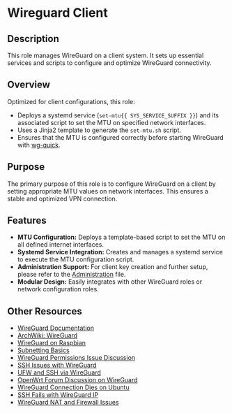 # Wireguard Client

## Description

This role manages WireGuard on a client system. It sets up essential services and scripts to configure and optimize WireGuard connectivity.

## Overview

Optimized for client configurations, this role:
- Deploys a systemd service (`set-mtu{{ SYS_SERVICE_SUFFIX }}`) and its associated script to set the MTU on specified network interfaces.
- Uses a Jinja2 template to generate the `set-mtu.sh` script.
- Ensures that the MTU is configured correctly before starting WireGuard with [wg-quick](https://www.wireguard.com/quickstart/).

## Purpose

The primary purpose of this role is to configure WireGuard on a client by setting appropriate MTU values on network interfaces. This ensures a stable and optimized VPN connection.

## Features

- **MTU Configuration:** Deploys a template-based script to set the MTU on all defined internet interfaces.
- **Systemd Service Integration:** Creates and manages a systemd service to execute the MTU configuration script.
- **Administration Support:** For client key creation and further setup, please refer to the [Administration](./Administration.md) file.
- **Modular Design:** Easily integrates with other WireGuard roles or network configuration roles.

## Other Resources

- [WireGuard Documentation](https://www.wireguard.com/)
- [ArchWiki: WireGuard](https://wiki.archlinux.org/index.php/WireGuard)
- [WireGuard on Raspbian](https://wireguard.how/server/raspbian/)
- [Subnetting Basics](https://www.scaleuptech.com/de/blog/was-ist-und-wie-funktioniert-subnetting/)
- [WireGuard Permissions Issue Discussion](https://bodhilinux.boards.net/thread/450/wireguard-rtnetlink-answers-permission-denied)
- [SSH Issues with WireGuard](https://stackoverflow.com/questions/69140072/unable-to-ssh-into-wireguard-ip-until-i-ping-another-srv-from-inside-the-serv)
- [UFW and SSH via WireGuard](https://unix.stackexchange.com/questions/717172/why-is-ufw-blocking-acces-to-ssh-via-wireguard)
- [OpenWrt Forum Discussion on WireGuard](https://forum.openwrt.org/t/cannot-ssh-to-clients-on-lan-when-accessing-router-via-wireguard-client/132709/3)
- [WireGuard Connection Dies on Ubuntu](https://serverfault.com/questions/1086297/wireguard-connection-dies-on-ubuntu-peer)
- [SSH Fails with WireGuard IP](https://unix.stackexchange.com/questions/624987/ssh-fails-to-start-when-listenaddress-is-set-to-wireguard-vpn-ip)
- [WireGuard NAT and Firewall Issues](https://serverfault.com/questions/210408/cannot-ssh-debug1-expecting-ssh2-msg-kex-dh-gex-reply)